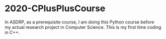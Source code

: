 # 2020-CPlusPlusCourse
In ASDRP, as a prerequisite course, I am doing this Python course before my actual research project in Computer Science. This is my first time coding in C++.
